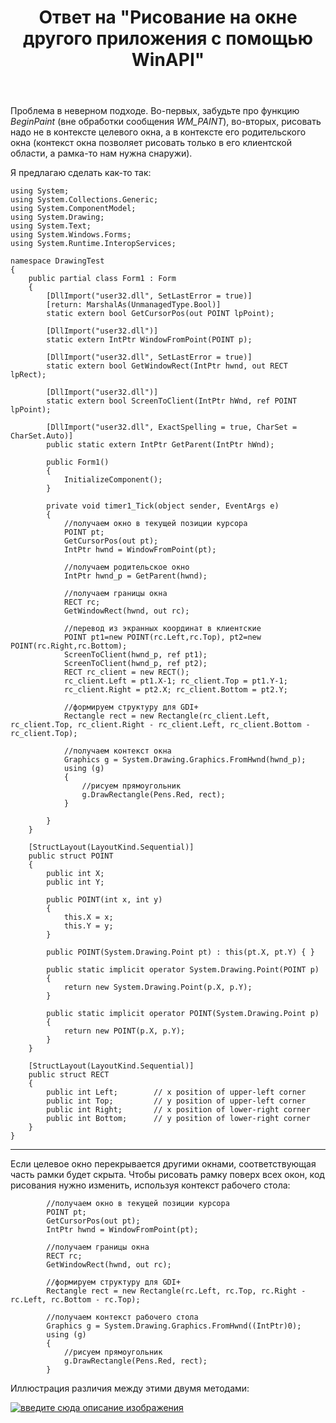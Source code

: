 ﻿---
title: "Ответ на \"Рисование на окне другого приложения с помощью WinAPI\""
se.owner.user_id: 240512
se.owner.display_name: "MSDN.WhiteKnight"
se.owner.link: "https://ru.stackoverflow.com/users/240512/msdn-whiteknight"
se.answer_id: 661636
se.question_id: 661585
se.post_type: answer
se.score: 5
se.is_accepted: True
---
<p>Проблема в неверном подходе. Во-первых, забудьте про функцию <em>BeginPaint</em> (вне обработки сообщения <em>WM_PAINT</em>), во-вторых, рисовать надо не в контексте целевого окна, а в контексте его родительского окна (контекст окна позволяет рисовать только в его клиентской области, а рамка-то нам нужна снаружи).</p>

<p>Я предлагаю сделать как-то так:</p>

<pre><code>using System;
using System.Collections.Generic;
using System.ComponentModel;
using System.Drawing;
using System.Text;
using System.Windows.Forms;
using System.Runtime.InteropServices;

namespace DrawingTest
{
    public partial class Form1 : Form
    {
        [DllImport("user32.dll", SetLastError = true)]
        [return: MarshalAs(UnmanagedType.Bool)]
        static extern bool GetCursorPos(out POINT lpPoint);

        [DllImport("user32.dll")]
        static extern IntPtr WindowFromPoint(POINT p);                

        [DllImport("user32.dll", SetLastError = true)]
        static extern bool GetWindowRect(IntPtr hwnd, out RECT lpRect);

        [DllImport("user32.dll")]
        static extern bool ScreenToClient(IntPtr hWnd, ref POINT lpPoint);        

        [DllImport("user32.dll", ExactSpelling = true, CharSet = CharSet.Auto)]
        public static extern IntPtr GetParent(IntPtr hWnd);

        public Form1()
        {
            InitializeComponent();
        }

        private void timer1_Tick(object sender, EventArgs e)
        {
            //получаем окно в текущей позиции курсора  
            POINT pt;
            GetCursorPos(out pt);
            IntPtr hwnd = WindowFromPoint(pt);

            //получаем родительское окно
            IntPtr hwnd_p = GetParent(hwnd);

            //получаем границы окна   
            RECT rc;
            GetWindowRect(hwnd, out rc);

            //перевод из экранных координат в клиентские
            POINT pt1=new POINT(rc.Left,rc.Top), pt2=new POINT(rc.Right,rc.Bottom);
            ScreenToClient(hwnd_p, ref pt1);
            ScreenToClient(hwnd_p, ref pt2);
            RECT rc_client = new RECT();
            rc_client.Left = pt1.X-1; rc_client.Top = pt1.Y-1;
            rc_client.Right = pt2.X; rc_client.Bottom = pt2.Y;

            //формируем структуру для GDI+
            Rectangle rect = new Rectangle(rc_client.Left, rc_client.Top, rc_client.Right - rc_client.Left, rc_client.Bottom - rc_client.Top);

            //получаем контекст окна            
            Graphics g = System.Drawing.Graphics.FromHwnd(hwnd_p);
            using (g)
            {
                //рисуем прямоугольник
                g.DrawRectangle(Pens.Red, rect);
            }

        }
    }

    [StructLayout(LayoutKind.Sequential)]
    public struct POINT
    {
        public int X;
        public int Y;

        public POINT(int x, int y)
        {
            this.X = x;
            this.Y = y;
        }

        public POINT(System.Drawing.Point pt) : this(pt.X, pt.Y) { }

        public static implicit operator System.Drawing.Point(POINT p)
        {
            return new System.Drawing.Point(p.X, p.Y);
        }

        public static implicit operator POINT(System.Drawing.Point p)
        {
            return new POINT(p.X, p.Y);
        }
    }

    [StructLayout(LayoutKind.Sequential)]
    public struct RECT
    {
        public int Left;        // x position of upper-left corner
        public int Top;         // y position of upper-left corner
        public int Right;       // x position of lower-right corner
        public int Bottom;      // y position of lower-right corner
    }
}
</code></pre>

<hr>

<p>Если целевое окно перекрывается другими окнами, соответствующая часть рамки будет скрыта. Чтобы рисовать рамку поверх всех окон, код рисования нужно изменить, используя контекст рабочего стола:</p>

<pre><code>        //получаем окно в текущей позиции курсора  
        POINT pt;
        GetCursorPos(out pt);
        IntPtr hwnd = WindowFromPoint(pt);

        //получаем границы окна   
        RECT rc;
        GetWindowRect(hwnd, out rc);

        //формируем структуру для GDI+
        Rectangle rect = new Rectangle(rc.Left, rc.Top, rc.Right - rc.Left, rc.Bottom - rc.Top);

        //получаем контекст рабочего стола
        Graphics g = System.Drawing.Graphics.FromHwnd((IntPtr)0);
        using (g)
        {
            //рисуем прямоугольник
            g.DrawRectangle(Pens.Red, rect);
        }
</code></pre>

<p>Иллюстрация различия между этими двумя методами:</p>

<p><a href="https://i.stack.imgur.com/oWvhv.png" rel="nofollow noreferrer"><img src="https://i.stack.imgur.com/oWvhv.png" alt="введите сюда описание изображения"></a></p>
